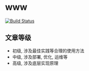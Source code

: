 # www

[![Build Status](https://travis-ci.com/xiayy860612/www.svg?branch=master)](https://travis-ci.com/xiayy860612/www)

## 文章等级

- 初级, 涉及最佳实践等合理的使用方法
- 中级, 涉及部署, 优化, 运维等
- 高级, 涉及底层实现原理


